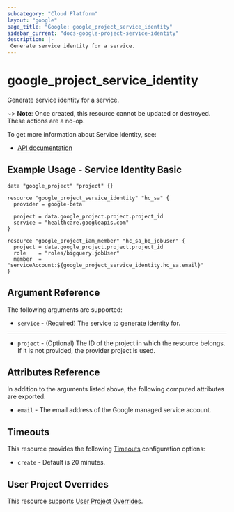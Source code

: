 ```yaml
---
subcategory: "Cloud Platform"
layout: "google"
page_title: "Google: google_project_service_identity"
sidebar_current: "docs-google-project-service-identity"
description: |-
 Generate service identity for a service.
---
```


# google\_project\_service\_identity

Generate service identity for a service.

~> **Note**: Once created, this resource cannot be updated or destroyed. These
actions are a no-op.

To get more information about Service Identity, see:

* [API documentation](https://cloud.google.com/service-usage/docs/reference/rest/v1beta1/services/generateServiceIdentity)

## Example Usage - Service Identity Basic

```hcl
data "google_project" "project" {}

resource "google_project_service_identity" "hc_sa" {
  provider = google-beta

  project = data.google_project.project.project_id
  service = "healthcare.googleapis.com"
}

resource "google_project_iam_member" "hc_sa_bq_jobuser" {
  project = data.google_project.project.project_id
  role    = "roles/bigquery.jobUser"
  member  = "serviceAccount:${google_project_service_identity.hc_sa.email}"
}
```

## Argument Reference

The following arguments are supported:

* `service` -
  (Required)
  The service to generate identity for.

- - -

* `project` - (Optional) The ID of the project in which the resource belongs.
    If it is not provided, the provider project is used.

## Attributes Reference

In addition to the arguments listed above, the following computed attributes are exported:

* `email` - The email address of the Google managed service account.

## Timeouts

This resource provides the following
[Timeouts](/docs/configuration/resources.html#timeouts) configuration options:

* `create` - Default is 20 minutes.

## User Project Overrides

This resource supports [User Project Overrides](https://www.terraform.io/docs/providers/google/guides/provider_reference.html#user_project_override).
